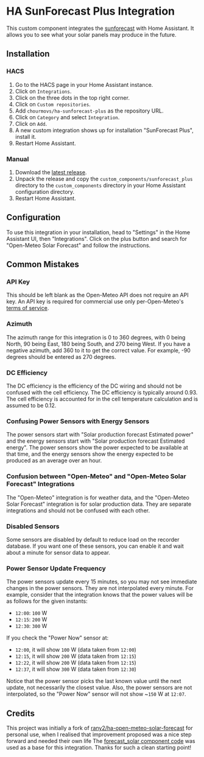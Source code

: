 # HA SunForecast Plus Integration

This custom component integrates the [sunforecast](https://github.com/chourmovs/ha-sunforecast-plus) with Home Assistant. It allows you to see what your solar panels may produce in the future.

## Installation

### HACS

1. Go to the HACS page in your Home Assistant instance.
2. Click on `Integrations`.
3. Click on the three dots in the top right corner.
4. Click on `Custom repositories`.
5. Add `chourmovs/ha-sunforecast-plus` as the repository URL.
6. Click on `Category` and select `Integration`.
7. Click on `Add`.
8. A new custom integration shows up for installation "SunForecast Plus", install it.
9. Restart Home Assistant.

### Manual

1. Download the [latest release](https://github.com/chourmovs/ha-sunforecast-plus/releases/latest).
2. Unpack the release and copy the `custom_components/sunforecast_plus` directory to the `custom_components` directory in your Home Assistant configuration directory.
3. Restart Home Assistant.

## Configuration

To use this integration in your installation, head to "Settings" in the Home Assistant UI, then "Integrations". Click on the plus button and search for "Open-Meteo Solar Forecast" and follow the instructions.

## Common Mistakes

### API Key

This should be left blank as the Open-Meteo API does not require an API key. An API key is required for commercial use only per-Open-Meteo's [terms of service](https://open-meteo.com/en/terms).

### Azimuth

The azimuth range for this integration is 0 to 360 degrees, with 0 being North, 90 being East, 180 being South, and 270 being West. If you have a negative azimuth, add 360 to it to get the correct value. For example, -90 degrees should be entered as 270 degrees.

### DC Efficiency

The DC efficiency is the efficiency of the DC wiring and should not be confused with the cell efficiency. The DC efficiency is typically around 0.93. The cell efficiency is accounted for in the cell temperature calculation and is assumed to be 0.12.

### Confusing Power Sensors with Energy Sensors

The power sensors start with "Solar production forecast Estimated power" and the energy sensors start with "Solar production forecast Estimated energy". The power sensors show the power expected to be available at that time, and the energy sensors show the energy expected to be produced as an average over an hour.

### Confusion between "Open-Meteo" and "Open-Meteo Solar Forecast" Integrations

The "Open-Meteo" integration is for weather data, and the "Open-Meteo Solar Forecast" integration is for solar production data. They are separate integrations and should not be confused with each other.

### Disabled Sensors

Some sensors are disabled by default to reduce load on the recorder database. If you want one of these sensors, you can enable it and wait about a minute for sensor data to appear.

### Power Sensor Update Frequency

The power sensors update every 15 minutes, so you may not see immediate changes in the power sensors. They are not interpolated every minute. For example, consider that the integration knows that the power values will be as follows for the given instants:

- `12:00`: `100` W
- `12:15`: `200` W
- `12:30`: `300` W

If you check the "Power Now" sensor at:

- `12:00`, it will show `100` W (data taken from `12:00`)
- `12:15`, it will show `200` W (data taken from `12:15`)
- `12:22`, it will show `200` W (data taken from `12:15`)
- `12:37`, it will show `300` W (data taken from `12:30`)

Notice that the power sensor picks the last known value until the next update, not necessarily the closest value. Also, the power sensors are not interpolated, so the "Power Now" sensor will not show ~`150` W at `12:07`.

## Credits

This project was initially a fork of [rany2/ha-open-meteo-solar-forecast](https://github.com/rany2/ha-open-meteo-solar-forecast) for personal use, when I realised that improvement proposed was a nice step forward and needed their own life
The [forecast_solar component code](https://github.com/home-assistant/core/tree/dev/homeassistant/components/forecast_solar) was used as a base for this integration. Thanks for such a clean starting point!

